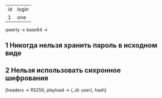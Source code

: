 | | | 
| --- | --- |
| id | login | passowrd |
| 1  | one | 46f94c8de14fb36680850768ff1b7f2a |


qwerty -> base64 -> 

## 1 Никогда нельзя хранить пароль в исходном виде
## 2 Нельзя использовать сихронное шифрования 

[headers -> RS256, playload -> {_id: user}, hash]
